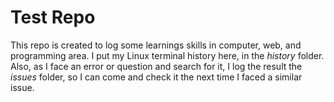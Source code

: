 # Test Repo

This repo is created to log some learnings skills in computer, web, and programming area. 
I put my Linux terminal history here, in the *history* folder. 
Also, as I face an error or question and search for it, I log the result the *issues* folder, so I can come and check it the next time I faced a similar issue. 
